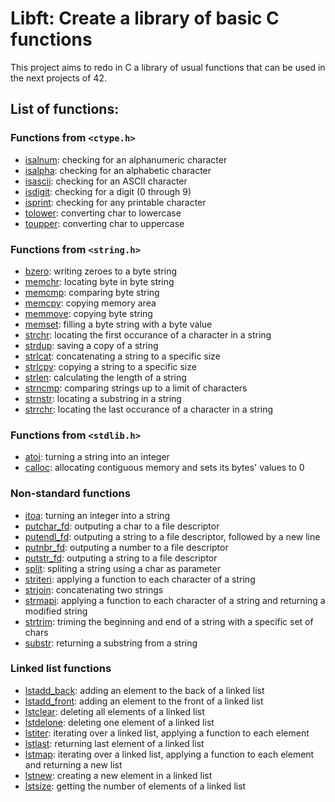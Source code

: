 # Libft: Create a library of basic C functions
 
 This project aims to redo in C a library of usual functions that can be used in the next projects of 42.
 ## List of functions:

 ### Functions from `<ctype.h>`
- [isalnum](https://github.com/mdarbois/42/blob/main/0.0%20Libft/src/ft_isalnum.c): checking for an alphanumeric character
- [isalpha](https://github.com/mdarbois/42/blob/main/0.0%20Libft/src/ft_isalpha.c): checking for an alphabetic character
- [isascii](https://github.com/mdarbois/42/blob/main/0.0%20Libft/src/ft_isascii.c): checking for an ASCII character
- [isdigit](https://github.com/mdarbois/42/blob/main/0.0%20Libft/src/ft_isdigit.c): checking for a digit (0 through 9)
- [isprint](https://github.com/mdarbois/42/blob/main/0.0%20Libft/src/ft_isprint.c): checking for any printable character
- [tolower](https://github.com/mdarbois/42/blob/main/0.0%20Libft/src/ft_tolower.c): converting char to lowercase
- [toupper](https://github.com/mdarbois/42/blob/main/0.0%20Libft/src/ft_toupper.c): converting char to uppercase

 ### Functions from `<string.h>`
- [bzero](https://github.com/mdarbois/42/blob/main/0.0%20Libft/src/ft_bzero.c): writing zeroes to a byte string
- [memchr](https://github.com/mdarbois/42/blob/main/0.0%20Libft/src/ft_memchr.c): locating byte in byte string
- [memcmp](https://github.com/mdarbois/42/blob/main/0.0%20Libft/src/ft_memcmp.c): comparing byte string
- [memcpy](https://github.com/mdarbois/42/blob/main/0.0%20Libft/src/ft_memcpy.c): copying memory area
- [memmove](https://github.com/mdarbois/42/blob/main/0.0%20Libft/src/ft_memmove.c): copying byte string
- [memset](https://github.com/mdarbois/42/blob/main/0.0%20Libft/src/ft_memset.c): filling a byte string with a byte value
- [strchr](https://github.com/mdarbois/42/blob/main/0.0%20Libft/src/ft_strchr.c): locating the first occurance of a character in a string
- [strdup](https://github.com/mdarbois/42/blob/main/0.0%20Libft/src/ft_strdup.c): saving a copy of a string
- [strlcat](https://github.com/mdarbois/42/blob/main/0.0%20Libft/src/ft_strlcat.c): concatenating a string to a specific size
- [strlcpy](https://github.com/mdarbois/42/blob/main/0.0%20Libft/src/ft_strlcpy.c): copying a string to a specific size
- [strlen](https://github.com/mdarbois/42/blob/main/0.0%20Libft/src/ft_strlen.c): calculating the length of a string
- [strncmp](https://github.com/mdarbois/42/blob/main/0.0%20Libft/src/ft_strncmp.c): comparing strings up to a limit of characters
- [strnstr](https://github.com/mdarbois/42/blob/main/0.0%20Libft/src/ft_strnstr.c): locating a substring in a string
- [strrchr](https://github.com/mdarbois/42/blob/main/0.0%20Libft/src/ft_strrchr.c): locating the last occurance of a character in a string

 ### Functions from `<stdlib.h>`
- [atoi](https://github.com/mdarbois/42/blob/main/0.0%20Libft/src/ft_atoi.c): turning a string into an integer
- [calloc](https://github.com/mdarbois/42/blob/main/0.0%20Libft/src/ft_calloc.c): allocating contiguous memory and sets its bytes' values to 0

### Non-standard functions
- [itoa](https://github.com/mdarbois/42/blob/main/0.0%20Libft/src/ft_itoa.c): turning an integer into a string
- [putchar_fd](https://github.com/mdarbois/42/blob/main/0.0%20Libft/src/ft_putchar_fd.c): outputing a char to a file descriptor
- [putendl_fd](https://github.com/mdarbois/42/blob/main/0.0%20Libft/src/ft_putendl_fd.c): outputing a string to a file descriptor, followed by a new line
- [putnbr_fd](https://github.com/mdarbois/42/blob/main/0.0%20Libft/src/ft_putnbr_fd.c): outputing a number to a file descriptor
- [putstr_fd](https://github.com/mdarbois/42/blob/main/0.0%20Libft/src/ft_putstr_fd.c): outputing a string to a file descriptor
- [split](https://github.com/mdarbois/42/blob/main/0.0%20Libft/src/ft_split.c): spliting a string using a char as parameter
- [striteri](https://github.com/mdarbois/42/blob/main/0.0%20Libft/src/ft_striteri.c): applying a function to each character of a string
- [strjoin](https://github.com/mdarbois/42/blob/main/0.0%20Libft/src/ft_strjoin.c): concatenating two strings
- [strmapi](https://github.com/mdarbois/42/blob/main/0.0%20Libft/src/ft_strmapi.c): applying a function to each character of a string and returning a modified string
- [strtrim](https://github.com/mdarbois/42/blob/main/0.0%20Libft/src/ft_strtrim.c): triming the beginning and end of a string with a specific set of chars
- [substr](https://github.com/mdarbois/42/blob/main/0.0%20Libft/src/ft_substr.c): returning a substring from a string

### Linked list functions
- [lstadd_back](https://github.com/mdarbois/42/blob/main/0.0%20Libft/src/ft_lstadd_back_bonus.c): adding an element to the back of a linked list
- [lstadd_front](https://github.com/mdarbois/42/blob/main/0.0%20Libft/src/ft_lstadd_front_bonus.c): adding an element to the front of a linked list
- [lstclear](https://github.com/mdarbois/42/blob/main/0.0%20Libft/src/ft_lstclear_bonus.c): deleting all elements of a linked list
- [lstdelone](https://github.com/mdarbois/42/blob/main/0.0%20Libft/src/ft_lstdelone_bonus.c): deleting one element of a linked list
- [lstiter](https://github.com/mdarbois/42/blob/main/0.0%20Libft/src/ft_lstiter_bonus.c): iterating over a linked list, applying a function to each element
- [lstlast](https://github.com/mdarbois/42/blob/main/0.0%20Libft/src/ft_lstlast_bonus.c): returning last element of a linked list
- [lstmap](https://github.com/mdarbois/42/blob/main/0.0%20Libft/src/ft_lstmap_bonus.c): iterating over a linked list, applying a function to each element and returning a new list
- [lstnew](https://github.com/mdarbois/42/blob/main/0.0%20Libft/src/ft_lstnew_bonus.c): creating a new element in a linked list
- [lstsize](https://github.com/mdarbois/42/blob/main/0.0%20Libft/src/ft_lstsize_bonus.c): getting the number of elements of a linked list
